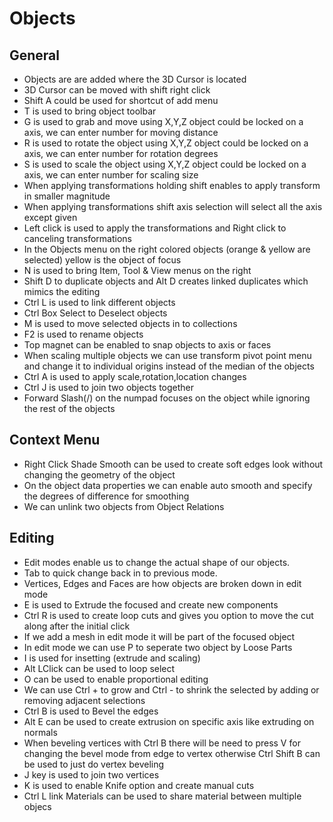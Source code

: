 
# Objects

## General
- Objects are are added where the 3D Cursor is located
- 3D Cursor can be moved with shift right click
- Shift A could be used for shortcut of add menu
- T is used to bring object toolbar 
- G is used to grab and move using X,Y,Z object could be locked on a axis, we can enter number for moving distance
- R is used to rotate the object using X,Y,Z object could be locked on a axis, we can enter number for rotation degrees
- S is used to scale the object using X,Y,Z object could be locked on a axis, we can enter number for scaling size
- When applying transformations holding shift enables to apply transform in smaller magnitude
- When applying transformations shift axis selection will select all the axis except given
- Left click is used to apply the transformations and Right click to canceling transformations
- In the Objects menu on the right colored objects (orange & yellow are selected) yellow is the object of focus
- N is used to bring Item, Tool & View menus on the right
- Shift D to duplicate objects and Alt D creates linked duplicates which mimics the editing
- Ctrl L is used to link different objects
- Ctrl Box Select to Deselect objects
- M is used to move selected objects in to collections
- F2 is used to rename objects
- Top magnet can be enabled to snap objects to axis or faces
- When scaling multiple objects we can use transform pivot point menu and change it to individual origins instead of the median of the objects
- Ctrl A is used to apply scale,rotation,location changes
- Ctrl J is used to join two objects together
- Forward Slash(/) on the numpad focuses on the object while ignoring the rest of the objects

## Context Menu
- Right Click Shade Smooth can be used to create soft edges look without changing the geometry of the object
- On the object data properties we can enable auto smooth and specify the degrees of difference for smoothing
- We can unlink two objects from Object Relations


## Editing
- Edit modes enable us to change the actual shape of our objects.
- Tab to quick change back in to previous mode.
- Vertices, Edges and Faces are how objects are broken down in edit mode
- E is used to Extrude the focused and create new components
- Ctrl R is used to create loop cuts and gives you option to move the cut along after the initial click
- If we add a mesh in edit mode it will be part of the focused object
- In edit mode we can use P to seperate two object by Loose Parts
- I is used for insetting (extrude and scaling) 
- Alt LClick can be used to loop select
- O can be used to enable proportional editing
- We can use Ctrl + to grow and Ctrl - to shrink the selected by adding or removing adjacent selections
- Ctrl B is used to Bevel the edges
- Alt E can be used to create extrusion on specific axis like extruding on normals
- When beveling vertices with Ctrl B there will be need to press V for changing the bevel mode from edge to vertex otherwise Ctrl Shift B can be used to just do vertex beveling
- J key is used to join two vertices
- K is used to enable Knife option and create manual cuts 
- Ctrl L link Materials can be used to share material between multiple objecs
